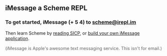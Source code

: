 ## iMessage a Scheme REPL

### To get started, **iMessage** **(+ 5 4)** to [scheme@irepl.im](imessage://scheme@irepl.im)

Then learn Scheme by [reading SICP](http://mitpress.mit.edu/sicp/full-text/book/book-Z-H-5.html), or [build your own iMessage application](https://46bit.com/blog/2012/11/01/hacking-with-imessage/).

<p style="font-size: 14px; margin-top: 15px; color: #666;">(iMessage is Apple's awesome text messaging service. This isn't for email.)</p>